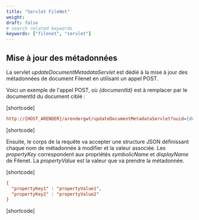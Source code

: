 ```yaml
---
title: "Servlet FileNet"
weight:
draft: false
# search related keywords
keywords: ["filenet", "servlet"]
---
```



## Mise à jour des métadonnées

La servlet *updateDocumentMetadataServlet* est dédié à la mise à jour des métadonnées de document Filenet en utilisant un appel POST.

Voici un exemple de l'appel POST, où *{documentId}* est à remplacer par le documentId du document ciblé :

[shortcode]

```cfg
http://{HOST_ARENDER}/arendergwt/updateDocumentMetadataServlet?uuid={documentId}
```

[shortcode]

Ensuite, le corps de la requête va accepter une structure JSON définissant chaque nom de métadonnée à modifier et la valeur associée. Les *propertyKey* correspondent aux propriétés *symbolicName* et *displayName* de Filenet. La *propertyValue* est la valeur que va prendre la métadonnée.

[shortcode]

```cfg
{
  "propertyKey1" : "propertyValue1",
  "propertyKey2" : "propertyValue2"
}
```

[shortcode]